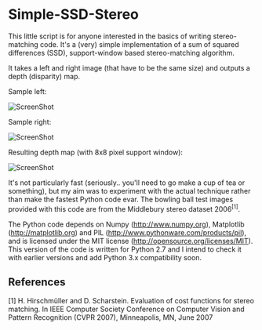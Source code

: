 Simple-SSD-Stereo
=================

This little script is for anyone interested in the basics of writing stereo-matching code. It's a (very) simple implementation of a sum of squared differences (SSD), support-window based stereo-matching algorithm.

It takes a left and right image (that have to be the same size) and outputs a depth (disparity) map.

Sample left:

![ScreenShot](https://raw.github.com/davechristian/Simple-SSD-Stereo/master/bowling_small_l.png)

Sample right:

![ScreenShot](https://raw.github.com/davechristian/Simple-SSD-Stereo/master/bowling_small_r.png)

Resulting depth map (with 8x8 pixel support window):

![ScreenShot](https://raw.github.com/davechristian/Simple-SSD-Stereo/master/depth.png)

It's not particularly fast (seriously.. you'll need to go make a cup of tea or something), but my aim was to experiment with the actual technique rather than make the fastest Python code evar. The bowling ball test images provided with this code are from the Middlebury stereo dataset 2006<sup>[1]</sup>.

The Python code depends on Numpy (http://www.numpy.org), Matplotlib (http://matplotlib.org) and PIL (http://www.pythonware.com/products/pil), and is licensed under the MIT license (http://opensource.org/licenses/MIT). This version of the code is written for Python 2.7 and I intend to check it with earlier versions and add Python 3.x compatibility soon.

References
----------
[1] H. Hirschmüller and D. Scharstein. Evaluation of cost functions for stereo matching.
In IEEE Computer Society Conference on Computer Vision and Pattern Recognition (CVPR 2007), Minneapolis, MN, June 2007
